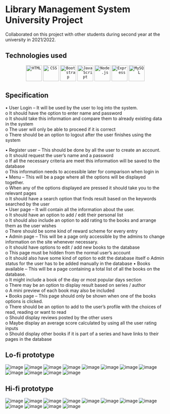 # Library Management System University Project
Collaborated on this project with other students during second year at the university in 2021/2022.
## Technologies used
<div align="center">
	<code><img height="50" src="https://user-images.githubusercontent.com/25181517/192158954-f88b5814-d510-4564-b285-dff7d6400dad.png" alt="HTML" title="HTML"/></code>
	<code><img height="50" src="https://user-images.githubusercontent.com/25181517/183898674-75a4a1b1-f960-4ea9-abcb-637170a00a75.png" alt="CSS" title="CSS"/></code>
	<code><img height="50" src="https://user-images.githubusercontent.com/25181517/183898054-b3d693d4-dafb-4808-a509-bab54cf5de34.png" alt="Bootstrap" title="Bootstrap"/></code>
	<code><img height="50" src="https://user-images.githubusercontent.com/25181517/117447155-6a868a00-af3d-11eb-9cfe-245df15c9f3f.png" alt="JavaScript" title="JavaScript"/></code>
	<code><img height="50" src="https://user-images.githubusercontent.com/25181517/183568594-85e280a7-0d7e-4d1a-9028-c8c2209e073c.png" alt="Node.js" title="Node.js"/></code>
	<code><img height="50" src="https://user-images.githubusercontent.com/25181517/183859966-a3462d8d-1bc7-4880-b353-e2cbed900ed6.png" alt="Express" title="Express"/></code>
	<code><img height="50" src="https://user-images.githubusercontent.com/25181517/183896128-ec99105a-ec1a-4d85-b08b-1aa1620b2046.png" alt="MySQL" title="MySQL"/></code>
</div>

## Specification  

•	User Login – It will be used by the user to log into the system.  
	o	It should have the option to enter name and password  
	o	It should take this information and compare them to already existing data in the system   
	o	The user will only be able to proceed if it is correct  
	o	There should be an option to logout after the user finishes using the system  

•	Register user – This should be done by all the user to create an account.   
o	It should request the user’s name and a password   
o	If all the necessary criteria are meet this information will be saved to the database  
o	This information needs to accessible later for comparison when login in  
•	Menu – This will be a page where all the options will be displayed together.  
o	When any of the options displayed are pressed it should take you to the relevant pages  
o	It should have a search option that finds result based on the keywords searched by the user   
•	User page – It will contain all the information about the user.   
o	It should have an option to add / edit their personal list  
o	It should also include an option to add rating to the books and arrange them as the user wishes  
o	There should be some kind of reward scheme for every entry  
•	Admin page – This will be a page only accessible by the admins to change information on the site whenever necessary.  
o	It should have options to edit / add new books to the database   
o	This page must be hidden from the normal user’s account  
o	It should also have some kind of option to edit the database itself 
o	Admin status for the user has to be added manually in the database
•	Books available – This will be a page containing a total list of all the books on the database.  
o	It might include a book of the day or most popular days section  
o	There may be an option to display result based on series / author   
o	A mini preview of each book may also be included  
•	Books page – This page should only be shown when one of the books options is clicked.  
o	There should be an option to add to the user’s profile with the choices of read, reading or want to read  
o	Should display reviews posted by the other users   
o	Maybe display an average score calculated by using all the user rating inputs  
o	Should display other books if it is part of a series and have links to their pages in the database  
## Lo-fi prototype
![image](https://github.com/michalwoloszyn/LibraryManagementSystemUniversityProject/assets/78374996/ad83e164-eefe-402e-bcc3-b9bddd8e4082)
![image](https://github.com/michalwoloszyn/LibraryManagementSystemUniversityProject/assets/78374996/3c5d59e1-0a64-4075-b3b8-a2ecd15bdace)
![image](https://github.com/michalwoloszyn/LibraryManagementSystemUniversityProject/assets/78374996/35723ec0-1828-4978-9309-624f8cc68ac7)
![image](https://github.com/michalwoloszyn/LibraryManagementSystemUniversityProject/assets/78374996/37828ad3-4825-423f-bdbb-f5fe75ca540b)
![image](https://github.com/michalwoloszyn/LibraryManagementSystemUniversityProject/assets/78374996/3bee619f-30ec-4a4e-8df8-548f1b8798d8)
![image](https://github.com/michalwoloszyn/LibraryManagementSystemUniversityProject/assets/78374996/b378df57-c015-44ad-b4d4-2342f2824145)
![image](https://github.com/michalwoloszyn/LibraryManagementSystemUniversityProject/assets/78374996/2dfc6d93-ab36-4288-8194-d201a2763525)
![image](https://github.com/michalwoloszyn/LibraryManagementSystemUniversityProject/assets/78374996/91ef2df1-dc3a-4e8e-b82c-20385e60adcf)
![image](https://github.com/michalwoloszyn/LibraryManagementSystemUniversityProject/assets/78374996/ebb1de29-d473-4ff4-9ab0-162261b10e21)
![image](https://github.com/michalwoloszyn/LibraryManagementSystemUniversityProject/assets/78374996/5d7dea46-210a-4f34-b1a5-3be3b7818114)
![image](https://github.com/michalwoloszyn/LibraryManagementSystemUniversityProject/assets/78374996/b820fa8a-68af-4661-8727-0a50c54a984a)
![image](https://github.com/michalwoloszyn/LibraryManagementSystemUniversityProject/assets/78374996/bf0a6e9a-8703-4c89-9e0d-6abb74e7edcf)

## Hi-fi prototype
![image](https://github.com/michalwoloszyn/LibraryManagementSystemUniversityProject/assets/78374996/9ee08d3a-3df7-4fa0-8dff-42b8e5c20204)
![image](https://github.com/michalwoloszyn/LibraryManagementSystemUniversityProject/assets/78374996/dd3d7af3-a34d-4676-aca3-21b12c3c14a3)
![image](https://github.com/michalwoloszyn/LibraryManagementSystemUniversityProject/assets/78374996/9902f564-e2c6-49b4-a9d4-79549782a86d)
![image](https://github.com/michalwoloszyn/LibraryManagementSystemUniversityProject/assets/78374996/12b5b6b2-c4c3-44df-8369-670064ce7327)
![image](https://github.com/michalwoloszyn/LibraryManagementSystemUniversityProject/assets/78374996/b2c14298-caae-4c58-9c14-6662e34fd6a1)
![image](https://github.com/michalwoloszyn/LibraryManagementSystemUniversityProject/assets/78374996/81f86506-4622-429c-8b6b-f6b8b957c9aa)
![image](https://github.com/michalwoloszyn/LibraryManagementSystemUniversityProject/assets/78374996/208099f9-584b-4fb4-909f-2b3abc24683b)
![image](https://github.com/michalwoloszyn/LibraryManagementSystemUniversityProject/assets/78374996/1612770d-a497-49bc-b8b1-12d8c8cefe02)
![image](https://github.com/michalwoloszyn/LibraryManagementSystemUniversityProject/assets/78374996/e6e23b1e-5ed5-4a40-9313-b17346445034)
![image](https://github.com/michalwoloszyn/LibraryManagementSystemUniversityProject/assets/78374996/70b4e5a4-d688-464e-9ce6-fd37940a14a2)
![image](https://github.com/michalwoloszyn/LibraryManagementSystemUniversityProject/assets/78374996/61494c12-10ac-4b53-bb81-05668558984f)
![image](https://github.com/michalwoloszyn/LibraryManagementSystemUniversityProject/assets/78374996/58c4d372-ae9f-4827-b678-a7fc5011a775)

